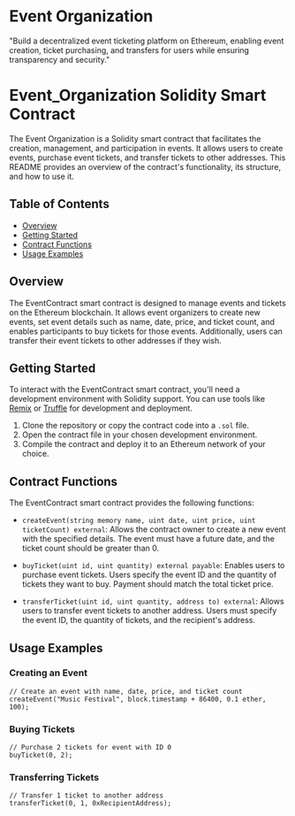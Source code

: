 # Event Organization
"Build a decentralized event ticketing platform on Ethereum, enabling event creation, ticket purchasing, and transfers for users while ensuring transparency and security."



# Event_Organization Solidity Smart Contract

The Event Organization is a Solidity smart contract that facilitates the creation, management, and participation in events. It allows users to create events, purchase event tickets, and transfer tickets to other addresses. This README provides an overview of the contract's functionality, its structure, and how to use it.


## Table of Contents

- [Overview](#overview)
- [Getting Started](#getting-started)
- [Contract Functions](#contract-functions)
- [Usage Examples](#usage-examples) 


## Overview

The EventContract smart contract is designed to manage events and tickets on the Ethereum blockchain. It allows event organizers to create new events, set event details such as name, date, price, and ticket count, and enables participants to buy tickets for those events. Additionally, users can transfer their event tickets to other addresses if they wish.


## Getting Started

To interact with the EventContract smart contract, you'll need a development environment with Solidity support. You can use tools like [Remix](https://remix.ethereum.org/) or [Truffle](https://www.trufflesuite.com/truffle) for development and deployment.

1. Clone the repository or copy the contract code into a `.sol` file.
2. Open the contract file in your chosen development environment.
3. Compile the contract and deploy it to an Ethereum network of your choice.

## Contract Functions

The EventContract smart contract provides the following functions:

- `createEvent(string memory name, uint date, uint price, uint ticketCount) external`: Allows the contract owner to create a new event with the specified details. The event must have a future date, and the ticket count should be greater than 0.

- `buyTicket(uint id, uint quantity) external payable`: Enables users to purchase event tickets. Users specify the event ID and the quantity of tickets they want to buy. Payment should match the total ticket price.

- `transferTicket(uint id, uint quantity, address to) external`: Allows users to transfer event tickets to another address. Users must specify the event ID, the quantity of tickets, and the recipient's address.

## Usage Examples

### Creating an Event

```solidity
// Create an event with name, date, price, and ticket count
createEvent("Music Festival", block.timestamp + 86400, 0.1 ether, 100);
```

### Buying Tickets

```solidity
// Purchase 2 tickets for event with ID 0
buyTicket(0, 2);
```

### Transferring Tickets

```solidity
// Transfer 1 ticket to another address
transferTicket(0, 1, 0xRecipientAddress);
```



